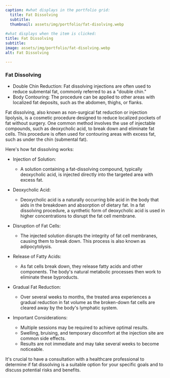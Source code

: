 ```yaml
---
caption: #what displays in the portfolio grid:
  title: Fat Dissolving
  subtitle:  
  thumbnail: assets/img/portfolio/fat-disolving.webp
  
#what displays when the item is clicked:
title: Fat Dissolving
subtitle: 
image: assets/img/portfolio/fat-disolving.webp
alt: Fat Dissolving

---
```

### Fat Dissolving
- Double Chin Reduction: Fat dissolving injections are often used to reduce submental fat, commonly referred to as a "double chin."
- Body Contouring: The procedure can be applied to other areas with localized fat deposits, such as the abdomen, thighs, or flanks.

Fat dissolving, also known as non-surgical fat reduction or injection lipolysis, is a cosmetic procedure designed to reduce localized pockets of fat without surgery. One common method involves the use of injectable compounds, such as deoxycholic acid, to break down and eliminate fat cells. This procedure is often used for contouring areas with excess fat, such as under the chin (submental fat).

Here's how fat dissolving works:

- Injection of Solution:
  -	A solution containing a fat-dissolving compound, typically deoxycholic acid, is injected directly into the targeted area with excess fat.

- Deoxycholic Acid:
  -	Deoxycholic acid is a naturally occurring bile acid in the body that aids in the breakdown and absorption of dietary fat. In a fat dissolving procedure, a synthetic form of deoxycholic acid is used in higher concentrations to disrupt the fat cell membrane.  

- Disruption of Fat Cells:
  -	The injected solution disrupts the integrity of fat cell membranes, causing them to break down. This process is also known as adipocytolysis.  

- Release of Fatty Acids:
  -	As fat cells break down, they release fatty acids and other components. The body's natural metabolic processes then work to eliminate these byproducts.  

- Gradual Fat Reduction:
  -	Over several weeks to months, the treated area experiences a gradual reduction in fat volume as the broken-down fat cells are cleared away by the body's lymphatic system.  

- Important Considerations:
  -	Multiple sessions may be required to achieve optimal results.
  -	Swelling, bruising, and temporary discomfort at the injection site are common side effects.
  -	Results are not immediate and may take several weeks to become noticeable.

It's crucial to have a consultation with a healthcare professional to determine if fat dissolving is a suitable option for your specific goals and to discuss potential risks and benefits.
